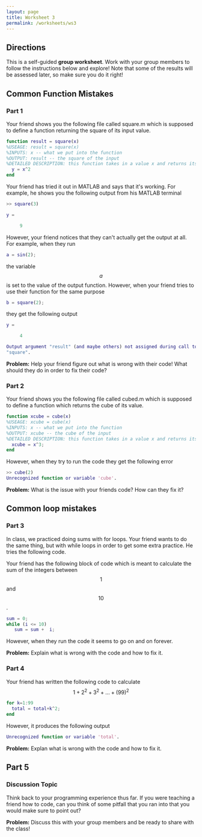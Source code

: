 ```yaml
---
layout: page
title: Worksheet 3
permalink: /worksheets/ws3
---
```


## Directions

This is a self-guided **group worksheet**.  Work with your group members to follow the instructions below and explore!  Note that some of the results will be assessed later, so make sure you do it right!

## Common Function Mistakes

### Part 1

Your friend shows you the following file called square.m which is supposed to define a function returning the square of its input value.

```Matlab
function result = square(x)
%USEAGE: result = square(x)
%INPUTS: x -- what we put into the function
%OUTPUT: result -- the square of the input
%DETAILED DESCRIPTION: this function takes in a value x and returns its value squared.
  y = x^2
end
```

Your friend has tried it out in MATLAB and says that it's working.  For example, he shows you the following output from his MATLAB terminal

```Matlab
>> square(3)

y =

     9
```

However, your friend notices that they can't actually get the output at all.  For example, when they run

```Matlab
a = sin(2);
```

the variable $$a$$ is set to the value of the output function.  However, when your friend tries to use their function for the same purpose

```Matlab
b = square(2);
```

they get the following output

```Matlab
y =

     4

Output argument "result" (and maybe others) not assigned during call to
"square".
```

**Problem:** Help your friend figure out what is wrong with their code!  What should they do in order to fix their code?

### Part 2

Your friend shows you the following file called cubed.m which is supposed to define a function which returns the cube of its value.

```Matlab
function xcube = cube(x)
%USEAGE: xcube = cube(x)
%INPUTS: x -- what we put into the function
%OUTPUT: xcube -- the cube of the input
%DETAILED DESCRIPTION: this function takes in a value x and returns its value squared.
  xcube = x^3;
end
```

However, when they try to run the code they get the following error
```Matlab
>> cube(2)
Unrecognized function or variable 'cube'.
```

**Problem:** What is the issue with your friends code?  How can they fix it?

## Common loop mistakes

### Part 3

In class, we practiced doing sums with for loops.  Your friend wants to do the same thing, but with while loops in order to get some extra practice.  He tries the following code.

Your friend has the following block of code which is meant to calculate the sum of the integers between $$1$$ and $$10$$.

```Matlab
sum = 0;
while (i <= 10)
   sum = sum +  i;
```
However, when they run the code it seems to go on and on forever.

**Problem:** Explain what is wrong with the code and how to fix it.

### Part 4

Your friend has written the following code to calculate $$1+2^2+3^2+\dots+(99)^2$$

```Matlab
for k=1:99
  total = total+k^2;
end
```

However, it produces the following output

```Matlab
Unrecognized function or variable 'total'.
```

**Problem:** Explan what is wrong with the code and how to fix it.

## Part 5

### Discussion Topic

Think back to your programming experience thus far.  If you were teaching a friend how to code, can you think of some pitfall that you ran into that you would make sure to point out?

**Problem:** Discuss this with your group members and be ready to share with the class!

